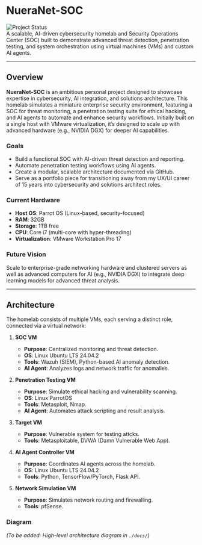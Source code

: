 # NueraNet-SOC

![Project Status](https://img.shields.io/badge/status-in%20development-orange)  
A scalable, AI-driven cybersecurity homelab and Security Operations Center (SOC) built to demonstrate advanced threat detection, penetration testing, and system orchestration using virtual machines (VMs) and custom AI agents.

---

## Overview

**NueraNet-SOC** is an ambitious personal project designed to showcase expertise in cybersecurity, AI integration, and solutions architecture. This homelab simulates a miniature enterprise security environment, featuring a SOC for threat monitoring, a penetration testing suite for ethical hacking, and AI agents to automate and enhance security workflows. Initially built on a single host with VMware virtualization, it’s designed to scale up with advanced hardware (e.g., NVIDIA DGX) for deeper AI capabilities.

### Goals
- Build a functional SOC with AI-driven threat detection and reporting.
- Automate penetration testing workflows using AI agents.
- Create a modular, scalable architecture documented via GitHub.
- Serve as a portfolio piece for transitioning away from my UX/UI career of 15 years into cybersecurity and solutions architect roles.

### Current Hardware
- **Host OS**: Parrot OS (Linux-based, security-focused)
- **RAM**: 32GB
- **Storage**: 1TB free
- **CPU**: Core i7 (multi-core with hyper-threading)
- **Virtualization**: VMware Workstation Pro 17

### Future Vision
Scale to enterprise-grade networking hardware and clustered servers as well as advanced computers for AI (e.g., NVIDIA DGX) to integrate deep learning models for advanced threat analysis.

---

## Architecture

The homelab consists of multiple VMs, each serving a distinct role, connected via a virtual network:

1. **SOC VM**  
   - **Purpose**: Centralized monitoring and threat detection.
   - **OS**: Linux Ubuntu LTS 24.04.2
   - **Tools**: Wazuh (SIEM), Python-based AI anomaly detection.
   - **AI Agent**: Analyzes logs and network traffic for anomalies.

2. **Penetration Testing VM**  
   - **Purpose**: Simulate ethical hacking and vulnerability scanning.
   - **OS**: Linux ParrotOS
   - **Tools**: Metasploit, Nmap.  
   - **AI Agent**: Automates attack scripting and result analysis.

3. **Target VM**  
   - **Purpose**: Vulnerable system for testing attcks.  
   - **Tools**: Metasploitable, DVWA (Damn Vulnerable Web App).

4. **AI Agent Controller VM**  
   - **Purpose**: Coordinates AI agents across the homelab.
   - **OS**: Linux Ubuntu LTS 24.04.2
   - **Tools**: Python, TensorFlow/PyTorch, Flask API.

5. **Network Simulation VM**  
   - **Purpose**: Simulates network routing and firewalling.  
   - **Tools**: pfSense.

### Diagram
*(To be added: High-level architecture diagram in `./docs/`)*
